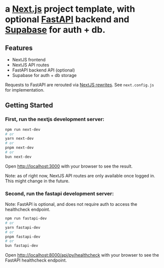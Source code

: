 # a [Next.js](https://nextjs.org) project template, with optional [FastAPI](https://fastapi.tiangolo.com/) backend and [Supabase](https://supabase.com/) for auth + db.

## Features

- NextJS frontend
- NextJS API routes
- FastAPI backend API (optional)
- Supabase for auth + db storage

Requests to FastAPI are rerouted via [NextJS rewrites](https://nextjs.org/docs/app/api-reference/config/next-config-js/rewrites). See `next.config.js` for implementation.

## Getting Started

### First, run the nextjs development server:

```bash
npm run next-dev
# or
yarn next-dev
# or
pnpm next-dev
# or
bun next-dev
```

Open [http://localhost:3000](http://localhost:3000) with your browser to see the result.

Note: as of right now, NextJS API routes are only available once logged in. This might change in the future.

### Second, run the fastapi development server:

Note: FastAPI is optional, and does not require auth to access the healthcheck endpoint.

```bash
npm run fastapi-dev
# or
yarn fastapi-dev
# or
pnpm fastapi-dev
# or
bun fastapi-dev
```

Open [http://localhost:8000/api/py/healthcheck](http://localhost:8000/api/py/healthcheck) with your browser to see the FastAPI healthcheck endpoint.
